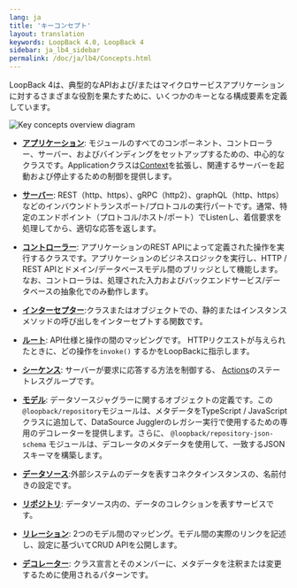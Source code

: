```yaml
---
lang: ja
title: 'キーコンセプト'
layout: translation
keywords: LoopBack 4.0, LoopBack 4
sidebar: ja_lb4_sidebar
permalink: /doc/ja/lb4/Concepts.html
---
```


LoopBack 4は、典型的なAPIおよび/またはマイクロサービスアプリケーションに対するさまざまな役割を果たすために、いくつかのキーとなる構成要素を定義しています。

![Key concepts overview diagram](imgs/key-concepts-overview-diagram.png)

- [**アプリケーション**](Application.md): モジュールのすべてのコンポーネント、コントローラー、サーバー、およびバインディングをセットアップするための、中心的なクラスです。Applicationクラスは[Context](Context.md)を拡張し、関連するサーバーを起動および停止するための制御を提供します。

- [**サーバー**](Server.md): REST（http、https）、gRPC（http2）、graphQL（http、https）などのインバウンドトランスポート/プロトコルの実行パートです。通常、特定のエンドポイント（プロトコル/ホスト/ポート）でListenし、着信要求を処理してから、適切な応答を返します。

- [**コントローラー**](Controllers.md): アプリケーションのREST APIによって定義された操作を実行するクラスです。アプリケーションのビジネスロジックを実行し、HTTP / REST APIとドメイン/データベースモデル間のブリッジとして機能します。なお、コントローラは、処理された入力およびバックエンドサービス/データベースの抽象化でのみ動作します。

- [**インターセプター**](Interceptors.md):クラスまたはオブジェクトでの、静的またはインスタンスメソッドの呼び出しをインターセプトする関数です。

- [**ルート**](Routes.md): API仕様と操作の間のマッピングです。 HTTPリクエストが与えられたときに、どの操作を`invoke()` するかをLoopBackに指示します。

- [**シーケンス**](Sequence.md): サーバーが要求に応答する方法を制御する、 [Actions](Sequence.md#actions)のステートレスグループです。

- [**モデル**](Model.md): データソースジャグラーに関するオブジェクトの定義です。この`@loopback/repository`モジュールは、メタデータをTypeScript / JavaScriptクラスに追加して、DataSource Jugglerのレガシー実行で使用するための専用のデコレーターを提供します。さらに、  `@loopback/repository-json-schema` モジュールは、デコレータのメタデータを使用して、一致するJSONスキーマを構築します。
　
- [**データソース**](DataSources.md):外部システムのデータを表すコネクタインスタンスの、名前付きの設定です。

- [**リポジトリ**](Repositories.md): データソース内の、データのコレクションを表すサービスです。

- [**リレーション**](Relations.md): 2つのモデル間のマッピング。モデル間の実際のリンクを記述し、設定に基づいてCRUD APIを公開します。

- [**デコレーター**](Decorators.md): クラス宣言とそのメンバーに、メタデータを注釈または変更するために使用されるパターンです。
